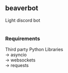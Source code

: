 <h2>beaverbot</h2>
<span>Light discord bot</span><br /><br/>
<h3>Requirements</h3>
<span>Third party Python Libraries</span><br />
<span> -> asyncio</span><br />
<span> -> websockets</span><br />
<span> -> requests</span><br /><br/>
